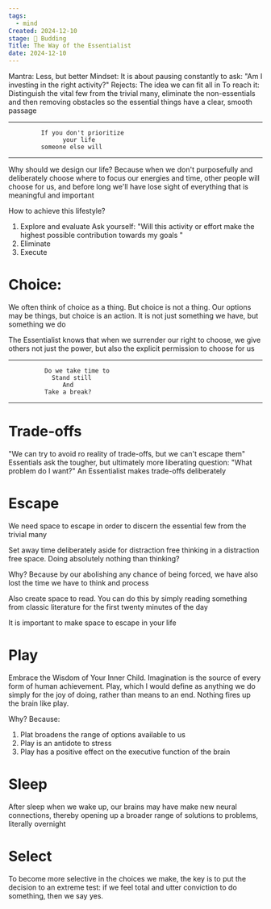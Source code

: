 ```yaml
---
tags:
  - mind
Created: 2024-12-10
stage: 🌿 Budding
Title: The Way of the Essentialist
date: 2024-12-10
---
```


Mantra: Less, but better 
Mindset: It is about pausing constantly to ask: "Am I investing in the right activity?"
Rejects: The idea we can fit all in
To reach it: Distinguish the vital few from the trivial many, eliminate the non-essentials and then removing obstacles so the essential things have a clear, smooth passage

---
             If you don't prioritize 
                   your life
             someone else will
             
-------

Why should we design our life? 
    Because when we don't purposefully and deliberately choose where to focus our energies and time, other people will choose for us, and before long we'll have lose sight of everything that is meaningful and important 
    
How to achieve this lifestyle?
1. Explore and evaluate 
     Ask yourself: "Will this activity or effort make the highest possible contribution towards my goals "
 2. Eliminate 
 3. Execute

# Choice:
We often think of choice as a thing. But choice is not a thing. Our options may be things, but choice is an action. It is not just something we have, but something we do

The Essentialist knows that when we surrender our right to choose, we give others not just the power, but also the explicit permission to choose for us

---
              Do we take time to
                Stand still
                   And
              Take a break?
              
---
# Trade-offs
"We can try to avoid ro reality of trade-offs, but we can't escape them"
Essentials ask the tougher, but ultimately more liberating question: "What problem do I want?" An Essentialist makes trade-offs deliberately

# Escape 
We need space to escape in order to discern the essential few from the trivial many 

Set away time deliberately aside for distraction free thinking in a distraction free space. Doing absolutely nothing than thinking?

Why? Because by our abolishing any chance of being forced, we have also lost the time we have to think and process 

Also create space to read. You can do this by simply reading something from classic literature for the first twenty minutes of the day

It is important to make space to escape in your life

# Play
Embrace the Wisdom of Your Inner Child. Imagination is the source of every form of human achievement. Play, which I would define as anything we do simply for the joy of doing, rather than means to an end. Nothing fires up the brain like play.

Why? Because:
1. Plat broadens the range of options available to us
2. Play is an antidote to stress
3. Play has a positive effect on the executive function of the brain

# Sleep
After sleep when we wake up, our brains may have make new neural connections, thereby opening up a broader range of solutions to problems, literally overnight 

# Select
To become more selective in the choices we make, the key is to put the decision to an extreme test: if we feel total and utter conviction to do something, then we say yes.